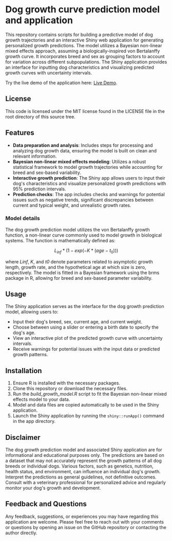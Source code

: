 # Dog growth curve prediction model and application
This repository contains scripts for building a predictive model of dog growth trajectories and an interactive Shiny web application for generating personalized growth predictions. The model utilizes a Bayesian non-linear mixed effects approach, assuming a biologically-inspired von Bertalanffy growth curve. It incorporates breed and sex as grouping factors to account for variation across different subpopulations. The Shiny application provides an interface for inputting dog characteristics and visualizing predicted growth curves with uncertainty intervals.

Try the live demo of the application here: [Live Demo](https://tinyurl.com/doge-growth).

## License
This code is licensed under the MIT license found in the LICENSE file in the root directory of this source tree.

## Features
- **Data preparation and analysis**: Includes steps for processing and analyzing dog growth data, ensuring the model is built on clean and relevant information.
- **Bayesian non-linear mixed effects modeling**: Utilizes a robust statistical framework to model growth trajectories while accounting for breed and sex-based variability.
- **Interactive growth prediction**: The Shiny app allows users to input their dog's characteristics and visualize personalized growth predictions with 95% prediction intervals.
- **Prediction checks**: The app includes checks and warnings for potential issues such as negative trends, significant discrepancies between current and typical weight, and unrealistic growth rates.

### Model details
The dog growth prediction model utilizes the von Bertalanffy growth function, a non-linear curve commonly used to model growth in biological systems. The function is mathematically defined as:

$$L_{inf} * (1 - exp(-K * (age - t_0)))$$

where *Linf*, *K*, and *t0* denote parameters related to asymptotic growth length, growth rate, and the hypothetical age at which size is zero, respectively. The model is fitted in a Bayesian framework using the brms package in R, allowing for breed and sex-based parameter variability.

## Usage
The Shiny application serves as the interface for the dog growth prediction model, allowing users to:

- Input their dog's breed, sex, current age, and current weight.
- Choose between using a slider or entering a birth date to specify the dog's age.
- View an interactive plot of the predicted growth curve with uncertainty intervals.
- Receive warnings for potential issues with the input data or predicted growth patterns.

## Installation
1. Ensure R is installed with the necessary packages.
2. Clone this repository or download the necessary files.
3. Run the *build_growth_model.R* script to fit the Bayesian non-linear mixed effects model to your data.
4. Model and data files are copied automatically to be used in the Shiny application.
5. Launch the Shiny application by running the `shiny::runApp()` command in the app directory.

## Disclaimer
The dog growth prediction model and associated Shiny application are for informational and educational purposes only. The predictions are based on a dataset that may not accurately represent the growth patterns of all dog breeds or individual dogs. Various factors, such as genetics, nutrition, health status, and environment, can influence an individual dog's growth. Interpret the predictions as general guidelines, not definitive outcomes. Consult with a veterinary professional for personalized advice and regularly monitor your dog's growth and development.

## Feedback and Questions
Any feedback, suggestions, or experiences you may have regarding this application are welcome. Please feel free to reach out with your comments or questions by opening an issue on the GitHub repository or contacting the author directly.
